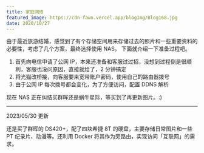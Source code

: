 ```yaml
---
title: 家庭网络
featured_image: https://cdn-fawn.vercel.app/blogImg/Blog168.jpg
date: 2020/10/27
---
```


由于最近旅游结婚，感觉到了有个存储空间用来存储过去的照片和一些重要资料的必要性，考虑了几个方案，最终选择使用 NAS。
下面就介绍一下准备过程吧。

1. 首先向电信申请了公网 IP，本来还准备和客服过过招，没想到过程倒是很顺利，客服也没问原因，直接就给了，2 分钟搞定
2. 将光猫改桥接，向客服要来宽带账户密码，使用自己的路由器拨号
3. 由于公网 IP 每次拨号都会变化，为了方便访问，配置 DDNS 解析

现在 NAS 正在纠结买群晖还是蜗牛星际，等买到了再更新图片。:)

***  
2023/05/30 更新

还是买了群晖的 DS420+，配了四块希捷 8T 的硬盘，主要存储日常图片和一些 PT 纪录片、动漫等。还利用 Docker 将其作为旁路由，实现访问「互联网」的需求。
